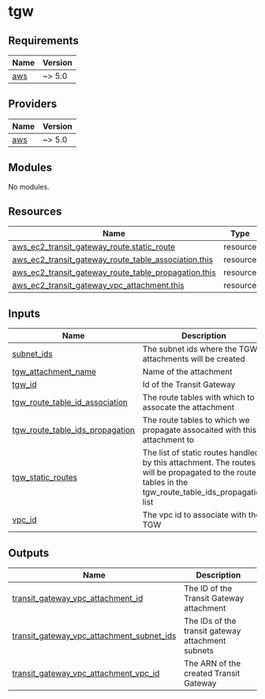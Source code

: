 # tgw

<!-- BEGINNING OF PRE-COMMIT-TERRAFORM DOCS HOOK -->
## Requirements

| Name | Version |
|------|---------|
| <a name="requirement_aws"></a> [aws](#requirement\_aws) | ~> 5.0 |

## Providers

| Name | Version |
|------|---------|
| <a name="provider_aws"></a> [aws](#provider\_aws) | ~> 5.0 |

## Modules

No modules.

## Resources

| Name | Type |
|------|------|
| [aws_ec2_transit_gateway_route.static_route](https://registry.terraform.io/providers/hashicorp/aws/latest/docs/resources/ec2_transit_gateway_route) | resource |
| [aws_ec2_transit_gateway_route_table_association.this](https://registry.terraform.io/providers/hashicorp/aws/latest/docs/resources/ec2_transit_gateway_route_table_association) | resource |
| [aws_ec2_transit_gateway_route_table_propagation.this](https://registry.terraform.io/providers/hashicorp/aws/latest/docs/resources/ec2_transit_gateway_route_table_propagation) | resource |
| [aws_ec2_transit_gateway_vpc_attachment.this](https://registry.terraform.io/providers/hashicorp/aws/latest/docs/resources/ec2_transit_gateway_vpc_attachment) | resource |

## Inputs

| Name | Description | Type | Default | Required |
|------|-------------|------|---------|:--------:|
| <a name="input_subnet_ids"></a> [subnet\_ids](#input\_subnet\_ids) | The subnet ids where the TGW attachments will be created | `list(string)` | n/a | yes |
| <a name="input_tgw_attachment_name"></a> [tgw\_attachment\_name](#input\_tgw\_attachment\_name) | Name of the attachment | `string` | n/a | yes |
| <a name="input_tgw_id"></a> [tgw\_id](#input\_tgw\_id) | Id of the Transit Gateway | `string` | n/a | yes |
| <a name="input_tgw_route_table_id_association"></a> [tgw\_route\_table\_id\_association](#input\_tgw\_route\_table\_id\_association) | The route tables with which to assocate the attachment | `string` | n/a | yes |
| <a name="input_tgw_route_table_ids_propagation"></a> [tgw\_route\_table\_ids\_propagation](#input\_tgw\_route\_table\_ids\_propagation) | The route tables to which we propagate assocaited with this attachment to | `list(string)` | `[]` | no |
| <a name="input_tgw_static_routes"></a> [tgw\_static\_routes](#input\_tgw\_static\_routes) | The list of static routes handled by this attachment. The routes will be propagated to the route tables in the tgw\_route\_table\_ids\_propagation list | `list(string)` | `[]` | no |
| <a name="input_vpc_id"></a> [vpc\_id](#input\_vpc\_id) | The vpc id to associate with the TGW | `string` | n/a | yes |

## Outputs

| Name | Description |
|------|-------------|
| <a name="output_transit_gateway_vpc_attachment_id"></a> [transit\_gateway\_vpc\_attachment\_id](#output\_transit\_gateway\_vpc\_attachment\_id) | The ID of the Transit Gateway attachment |
| <a name="output_transit_gateway_vpc_attachment_subnet_ids"></a> [transit\_gateway\_vpc\_attachment\_subnet\_ids](#output\_transit\_gateway\_vpc\_attachment\_subnet\_ids) | The IDs of the transit gateway attachment subnets |
| <a name="output_transit_gateway_vpc_attachment_vpc_id"></a> [transit\_gateway\_vpc\_attachment\_vpc\_id](#output\_transit\_gateway\_vpc\_attachment\_vpc\_id) | The ARN of the created Transit Gateway |
<!-- END OF PRE-COMMIT-TERRAFORM DOCS HOOK -->
